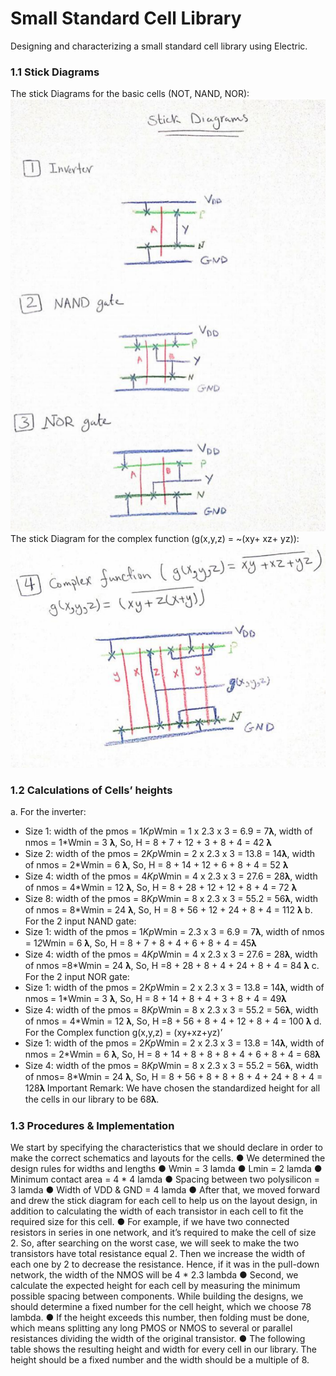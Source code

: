 # Small Standard Cell Library
Designing and characterizing a small standard cell library using Electric.
### 1.1 Stick Diagrams
The stick Diagrams for the basic cells (NOT, NAND, NOR):
  ![alt text](https://github.com/Iman-7/Small-Standard-Cell-Library/blob/main/1.PNG)
The stick Diagram for the complex function (g(x,y,z) = ~(xy+ xz+ yz)):
   ![alt text](https://github.com/Iman-7/Small-Standard-Cell-Library/blob/main/2.PNG)

### 1.2 Calculations of Cells’ heights
a. For the inverter:
- Size 1: width of the pmos = 1*Kp*Wmin = 1 x 2.3 x 3 = 6.9 = 7𝛌, width of
nmos = 1*Wmin = 3 𝛌, So, H = 8 + 7 + 12 + 3 + 8 + 4 = 42 𝛌
- Size 2: width of the pmos = 2*Kp*Wmin = 2 x 2.3 x 3 = 13.8 = 14𝛌, width
of nmos = 2*Wmin = 6 𝛌, So, H = 8 + 14 + 12 + 6 + 8 + 4 = 52 𝛌
- Size 4: width of the pmos = 4*Kp*Wmin = 4 x 2.3 x 3 = 27.6 = 28𝛌, width
of nmos = 4*Wmin = 12 𝛌, So, H = 8 + 28 + 12 + 12 + 8 + 4 = 72 𝛌
- Size 8: width of the pmos = 8*Kp*Wmin = 8 x 2.3 x 3 = 55.2 = 56𝛌, width
of nmos = 8*Wmin = 24 𝛌, So, H = 8 + 56 + 12 + 24 + 8 + 4 = 112 𝛌
b. For the 2 input NAND gate:
- Size 1: width of the pmos = 1*Kp*Wmin = 2.3 x 3 = 6.9 = 7𝛌, width of
nmos = 1*2*Wmin = 6 𝛌, So, H = 8 + 7 + 8 + 4 + 6 + 8 + 4 = 45𝛌
- Size 4: width of the pmos = 4*Kp*Wmin = 4 x 2.3 x 3 = 27.6 = 28𝛌, width
of nmos =8*Wmin = 24 𝛌, So, H =8 + 28 + 8 + 4 + 24 + 8 + 4 = 84 𝛌
c. For the 2 input NOR gate:
- Size 1: width of the pmos = 2*Kp*Wmin = 2 x 2.3 x 3 = 13.8 = 14𝛌, width
of nmos = 1*Wmin = 3 𝛌, So, H = 8 + 14 + 8 + 4 + 3 + 8 + 4 = 49𝛌
- Size 4: width of the pmos = 8*Kp*Wmin = 8 x 2.3 x 3 = 55.2 = 56𝛌, width
of nmos = 4*Wmin = 12 𝛌, So, H =8 + 56 + 8 + 4 + 12 + 8 + 4 = 100 𝛌
d. For the Complex function g(x,y,z) = (xy+xz+yz)’
- Size 1: width of the pmos = 2*Kp*Wmin = 2 x 2.3 x 3 = 13.8 = 14𝛌, width
of nmos = 2*Wmin = 6 𝛌, So, H = 8 + 14 + 8 + 8 + 8 + 4 + 6 + 8 + 4 = 68𝛌
- Size 4: width of the pmos = 8*Kp*Wmin = 8 x 2.3 x 3 = 55.2 = 56𝛌, width
of nmos= 8*Wmin = 24 𝛌, So, H = 8 + 56 + 8 + 8 + 8 + 4 + 24 + 8 + 4 =
128𝛌
Important Remark: We have chosen the standardized height for all the cells in our library
to be 68𝛌.

### 1.3 Procedures & Implementation
We start by specifying the characteristics that we should declare in order to make the
correct schematics and layouts for the cells.
● We determined the design rules for widths and lengths
● Wmin = 3 lamda
● Lmin = 2 lamda
● Minimum contact area = 4 * 4 lamda
● Spacing between two polysilicon = 3 lamda
● Width of VDD & GND = 4 lamda
● After that, we moved forward and drew the stick diagram for each cell to help us on the
layout design, in addition to calculating the width of each transistor in each cell to fit the
required size for this cell.
● For example, if we have two connected resistors in series in one network, and it’s
required to make the cell of size 2. So, after searching on the worst case, we will seek to
make the two transistors have total resistance equal 2. Then we increase the width of
each one by 2 to decrease the resistance. Hence, if it was in the pull-down network, the
width of the NMOS will be 4 * 2.3 lambda
● Second, we calculate the expected height for each cell by measuring the minimum
possible spacing between components. While building the designs, we should determine
a fixed number for the cell height, which we choose 78 lambda.
● If the height exceeds this number, then folding must be done, which means splitting any
long PMOS or NMOS to several or parallel resistances dividing the width of the original
transistor.
● The following table shows the resulting height and width for every cell in our library.
The height should be a fixed number and the width should be a multiple of 8.

